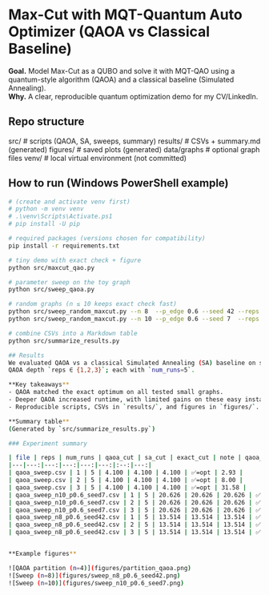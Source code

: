# Max-Cut with MQT-Quantum Auto Optimizer (QAOA vs Classical Baseline)

**Goal.** Model Max-Cut as a QUBO and solve it with MQT-QAO using a quantum-style algorithm (QAOA) and a classical baseline (Simulated Annealing).  
**Why.** A clear, reproducible quantum optimization demo for my CV/LinkedIn.

## Repo structure
src/         # scripts (QAOA, SA, sweeps, summary)
results/     # CSVs + summary.md (generated)
figures/     # saved plots (generated)
data/graphs  # optional graph files
venv/        # local virtual environment (not committed)


## How to run (Windows PowerShell example)
```bash
# (create and activate venv first)
# python -m venv venv
# .\venv\Scripts\Activate.ps1
# pip install -U pip

# required packages (versions chosen for compatibility)
pip install -r requirements.txt

# tiny demo with exact check + figure
python src/maxcut_qao.py

# parameter sweep on the toy graph
python src/sweep_qaoa.py

# random graphs (n ≤ 10 keeps exact check fast)
python src/sweep_random_maxcut.py --n 8  --p_edge 0.6 --seed 42 --reps 1 2 3 --num_runs 5
python src/sweep_random_maxcut.py --n 10 --p_edge 0.6 --seed 7  --reps 1 2 3 --num_runs 5

# combine CSVs into a Markdown table
python src/summarize_results.py

## Results
We evaluated QAOA vs a classical Simulated Annealing (SA) baseline on small Max-Cut instances.
QAOA depth `reps ∈ {1,2,3}`; each with `num_runs=5`.

**Key takeaways**
- QAOA matched the exact optimum on all tested small graphs.
- Deeper QAOA increased runtime, with limited gains on these easy instances.
- Reproducible scripts, CSVs in `results/`, and figures in `figures/`.

**Summary table**
(Generated by `src/summarize_results.py`)

### Experiment summary

| file | reps | num_runs | qaoa_cut | sa_cut | exact_cut | note | qaoa_time_s |
|---|---:|---:|---:|---:|---:|:--:|---:|
| qaoa_sweep.csv | 1 | 5 | 4.100 | 4.100 | 4.100 | ✅=opt | 2.93 |
| qaoa_sweep.csv | 2 | 5 | 4.100 | 4.100 | 4.100 | ✅=opt | 8.00 |
| qaoa_sweep.csv | 3 | 5 | 4.100 | 4.100 | 4.100 | ✅=opt | 31.58 |
| qaoa_sweep_n10_p0.6_seed7.csv | 1 | 5 | 20.626 | 20.626 | 20.626 | ✅=opt | 19.55 |
| qaoa_sweep_n10_p0.6_seed7.csv | 2 | 5 | 20.626 | 20.626 | 20.626 | ✅=opt | 54.97 |
| qaoa_sweep_n10_p0.6_seed7.csv | 3 | 5 | 20.626 | 20.626 | 20.626 | ✅=opt | 238.45 |
| qaoa_sweep_n8_p0.6_seed42.csv | 1 | 5 | 13.514 | 13.514 | 13.514 | ✅=opt | 9.65 |
| qaoa_sweep_n8_p0.6_seed42.csv | 2 | 5 | 13.514 | 13.514 | 13.514 | ✅=opt | 24.32 |
| qaoa_sweep_n8_p0.6_seed42.csv | 3 | 5 | 13.514 | 13.514 | 13.514 | ✅=opt | 71.22 |


**Example figures**

![QAOA partition (n=4)](figures/partition_qaoa.png)
![Sweep (n=8)](figures/sweep_n8_p0.6_seed42.png)
![Sweep (n=10)](figures/sweep_n10_p0.6_seed7.png)
